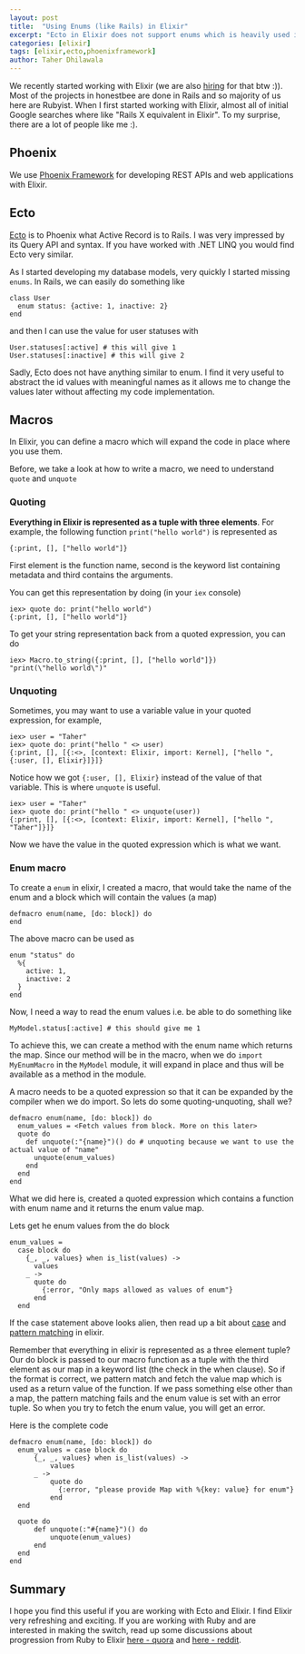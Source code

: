 ```yaml
---
layout: post
title:  "Using Enums (like Rails) in Elixir"
excerpt: "Ecto in Elixir does not support enums which is heavily used in Rails. But using macro, we can create custom enums"
categories: [elixir]
tags: [elixir,ecto,phoenixframework]
author: Taher Dhilawala
---
```


We recently started working with Elixir (we are also [hiring](https://boards.greenhouse.io/honestbee/jobs/669258#.WQI1OomGNE4) for that btw :)). Most of the projects in honestbee are done in Rails and so majority of us here are Rubyist. When I first started working with Elixir, almost all of initial Google searches where like "Rails X equivalent in Elixir". To my surprise, there are a lot of people like me :).

## Phoenix

We use [Phoenix Framework](http://www.phoenixframework.org/) for developing REST APIs and web applications with Elixir.

## Ecto

[Ecto](https://github.com/elixir-ecto/ecto) is to Phoenix what Active Record is to Rails. I was very impressed by its Query API and syntax. If you have worked with .NET LINQ you would find Ecto very similar.

As I started developing my database models, very quickly I started missing `enums`. In Rails, we can easily do something like

```
class User
  enum status: {active: 1, inactive: 2}
end
```

and then I can use the value for user statuses with

```
User.statuses[:active] # this will give 1
User.statuses[:inactive] # this will give 2
```

Sadly, Ecto does not have anything similar to enum. I find it very useful to abstract the id values with meaningful names as it allows me to change the values later without affecting my code implementation.

## Macros

In Elixir, you can define a macro which will expand the code in place where you use them.  

Before, we take a look at how to write a macro, we need to understand `quote` and `unquote`

### Quoting

**Everything in Elixir is represented as a tuple with three elements**. For example, the following function `print("hello world")` is represented as

```
{:print, [], ["hello world"]}
```

First element is the function name, second is the keyword list containing metadata and third contains the arguments.

You can get this representation by doing (in your `iex` console)

```
iex> quote do: print("hello world")
{:print, [], ["hello world"]}
```

To get your string representation back from a quoted expression, you can do

```
iex> Macro.to_string({:print, [], ["hello world"]})
"print(\"hello world\")"
```

### Unquoting

Sometimes, you may want to use a variable value in your quoted expression, for example,

```
iex> user = "Taher"
iex> quote do: print("hello " <> user)
{:print, [], [{:<>, [context: Elixir, import: Kernel], ["hello ", {:user, [], Elixir}]}]}
```

Notice how we got `{:user, [], Elixir}` instead of the value of that variable. This is where `unquote` is useful.

```
iex> user = "Taher"
iex> quote do: print("hello " <> unquote(user))
{:print, [], [{:<>, [context: Elixir, import: Kernel], ["hello ", "Taher"]}]}
```

Now we have the value in the quoted expression which is what we want.

### Enum macro

To create a `enum` in elixir, I created a macro, that would take the name of the enum and a block which will contain the values (a map)

```
defmacro enum(name, [do: block]) do
end
```

The above macro can be used as

```
enum "status" do
  %{
    active: 1,
    inactive: 2
  }
end
```

Now, I need a way to read the enum values i.e. be able to do something like

```
MyModel.status[:active] # this should give me 1
```

To achieve this, we can create a method with the enum name which returns the map. Since our method will be in the macro, when we do `import MyEnumMacro` in the `MyModel` module, it will expand in place and thus will be available as a method in the module.

A macro needs to be a quoted expression so that it can be expanded by the compiler when we do import. So lets do some quoting-unquoting, shall we?

```
defmacro enum(name, [do: block]) do
  enum_values = <Fetch values from block. More on this later>
  quote do
    def unquote(:"{name}")() do # unquoting because we want to use the actual value of "name"
      unquote(enum_values)
    end
  end
end
```

What we did here is, created a quoted expression which contains a function with enum name and it returns the enum value map.

Lets get he enum values from the do block

```
enum_values =
  case block do
    {_, _, values} when is_list(values) ->
      values
    _ ->
      quote do
        {:error, "Only maps allowed as values of enum"}
      end
  end
```

If the case statement above looks alien, then read up a bit about [case](http://elixir-lang.org/getting-started/case-cond-and-if.html#case) and [pattern matching](http://elixir-lang.org/getting-started/pattern-matching.html) in elixir.

Remember that everything in elixir is represented as a three element tuple? Our do block is passed to our macro function as a tuple with the third element as our map in a keyword list (the check in the when clause). So if the format is correct, we pattern match and fetch the value map which is used as a return value of the function. If we pass something else other than a map, the pattern matching fails and the enum value is set with an error tuple. So when you try to fetch the enum value, you will get an error.

Here is the complete code

```
defmacro enum(name, [do: block]) do
  enum_values = case block do
      {_, _, values} when is_list(values) ->
          values
      _ ->
          quote do
            {:error, "please provide Map with %{key: value} for enum"}
          end
  end

  quote do
      def unquote(:"#{name}")() do
          unquote(enum_values)
      end
  end
end
```

## Summary

I hope you find this useful if you are working with Ecto and Elixir. I find Elixir very refreshing  and exciting. If you are working with Ruby and are interested in making the switch, read up some discussions about progression from Ruby to Elixir [here - quora](https://www.quora.com/Will-Elixir-Phoenix-destroy-Ruby-on-Rails) and [here - reddit](https://www.reddit.com/r/ruby/comments/39b1l1/we_all_are_going_to_meet_in_the_elixir_world/).
